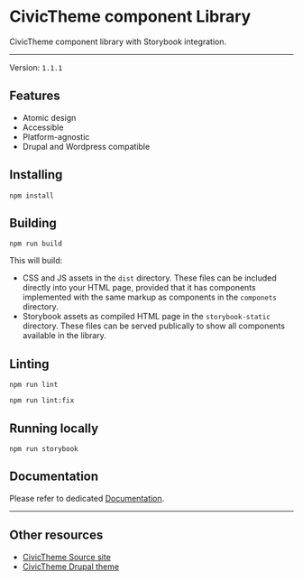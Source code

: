 # CivicTheme component Library

CivicTheme component library with Storybook integration.

----

Version: `1.1.1`

## Features

- Atomic design
- Accessible
- Platform-agnostic
- Drupal and Wordpress compatible

## Installing

    npm install

## Building

    npm run build

This will build:

- CSS and JS assets in the `dist` directory. These files can be included
  directly into your HTML page, provided that it has components implemented with
  the same markup as components in the `componets` directory.
- Storybook assets as compiled HTML page in the `storybook-static` directory.
  These files can be served publically to show all components available in the
  library.

## Linting

    npm run lint

    npm run lint:fix

## Running locally

    npm run storybook

## Documentation

Please refer to dedicated [Documentation](docs/README.md).

----

## Other resources

- [CivicTheme Source site](https://github.com/salsadigitalauorg/civictheme_source)
- [CivicTheme Drupal theme](https://github.com/salsadigitalauorg/civictheme)
